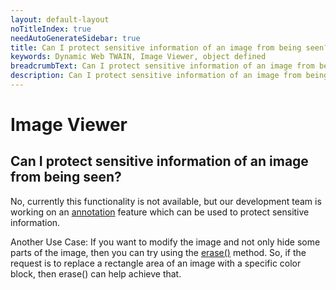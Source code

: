 ```yaml
---
layout: default-layout
noTitleIndex: true
needAutoGenerateSidebar: true
title: Can I protect sensitive information of an image from being seen?
keywords: Dynamic Web TWAIN, Image Viewer, object defined
breadcrumbText: Can I protect sensitive information of an image from being seen?
description: Can I protect sensitive information of an image from being seen?
---
```


# Image Viewer

## Can I protect sensitive information of an image from being seen?

No, currently this functionality is not available, but our development team is working on an <a href="https://www.dynamsoft.com/web-twain/docs-archive/v17.2.1/info/schedule/proposed.html?ver=17.2.1#add-annotations" target="_blank">annotation</a> feature which can be used to protect sensitive information.

Another Use Case: If you want to modify the image and not only hide some parts of the image, then you can try using the <a href="https://www.dynamsoft.com/web-twain/docs-archive/v17.2.1/indepth/features/edit.html?ver=17.2.1#cutting-cropping-and-copying" target="_blank">erase()</a> method. So, if the request is to replace a rectangle area of an image with a specific color block, then erase() can help achieve that.
